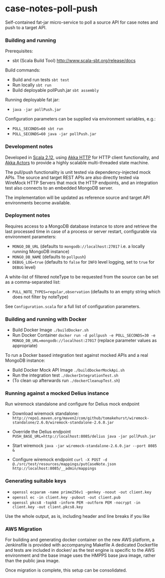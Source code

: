 # case-notes-poll-push

Self-contained fat-jar micro-service to poll a source API for case notes and push to a target API.

### Building and running

Prerequisites:
- sbt (Scala Build Tool) http://www.scala-sbt.org/release/docs

Build commands:

- Build and run tests `sbt test`
- Run locally `sbt run`
- Build deployable pollPush.jar `sbt assembly`

Running deployable fat jar:
- `java -jar pollPush.jar`

Configuration parameters can be supplied via environment variables, e.g.:
- `POLL_SECONDS=60 sbt run`
- `POLL_SECONDS=60 java -jar pollPush.jar`

### Development notes

Developed in [Scala 2.12](http://www.scala-lang.org/news/2.12.0), using [Akka HTTP](http://doc.akka.io/docs/akka-http/current/scala/http/) for HTTP client functionality, and [Akka Actors](http://doc.akka.io/docs/akka/current/scala/actors.html) to provide a highly scalable multi-threaded state machine.

The pull/push functionality is unit tested via dependency-injected mock APIs. The source and target REST APIs are also directly tested via WireMock HTTP Servers that mock the HTTP endpoints, and an integration test also connects to an embedded MongoDB server.

The implementation will be updated as reference source and target API environments become available.

### Deployment notes

Requires access to a MongoDB database instance to store and retrieve the last processed time in case of a process or server restart, configurable via environment parameters:

- `MONGO_DB_URL` (defaults to `mongodb://localhost:27017` i.e. a locally running MongoDB instance)
- `MONGO_DB_NAME` (defaults to `pollpush`)
- `DEBUG_LOG=true` (defaults to `false` for `INFO` level logging, set to `true` for `DEBUG` level)

A white-list of filtered noteType to be requested from the source can be set as a comma-separated list:

- `PULL_NOTE_TYPES=regular,observation` (defaults to an empty string which does not filter by noteType)

See `Configuration.scala` for a full list of configuration parameters.

### Building and running with Docker

- Build Docker Image `./buildDocker.sh`
- Run Docker Container `docker run -d pollpush -e POLL_SECONDS=30 -e MONGO_DB_URL=mongodb://localhost:27017` (replace parameter values as appropriate)

To run a Docker based integration test against mocked APIs and a real MongoDB instance:

- Build Docker Mock API Image `./buildDockerMockApi.sh`
- Run the integration test `./dockerIntegrationTest.sh`
- (To clean up afterwards run `./dockerCleanupTest.sh`)

### Running against a mocked Delius instance
Run wiremock standalone and configure for Delius mock endpoint

- Download wiremock standalone: `http://repo1.maven.org/maven2/com/github/tomakehurst/wiremock-standalone/2.6.0/wiremock-standalone-2.6.0.jar`

- Override the Delius endpoint `PUSH_BASE_URL=http://localhost:8085/delius java -jar pollPush.jar`

- Start wiremock `java -jar wiremock-standalone-2.6.0.jar --port 8085 &` 

- Configure wiremock endpoint `curl -X POST -d @./src/test/resources/mappings/putCaseNote.json http://localhost:8085/__admin/mappings`

### Generating suitable keys

- `openssl ecparam -name prime256v1 -genkey -noout -out client.key`
- `openssl ec -in client.key -pubout -out client.pub`
- `openssl pkcs8 -topk8 -inform PEM -outform PEM -nocrypt -in client.key -out client.pkcs8.key`

Use the whole output, as is, including header and line breaks if you like

### AWS Migration
For building and generating docker container on the new AWS platform, a Jenkinsfile is provided with accompanying Makefile
A dedicated Dockerfile and tests are included in docker/ as the test engine is specific to the AWS environment and the base
image uses the HMPPS base java image, rather than the public java image.

Once migration is complete, this setup can be consolidated. 